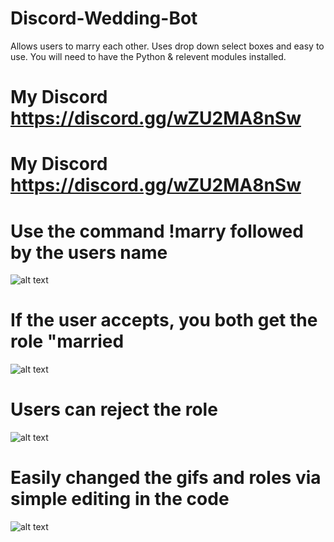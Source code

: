# Discord-Wedding-Bot
Allows users to marry each other. Uses drop down select boxes and easy to use.
You will need to have the Python & relevent modules installed.

# My Discord https://discord.gg/wZU2MA8nSw


# My Discord https://discord.gg/wZU2MA8nSw

# Use the command !marry followed by the users name
![alt text](https://i.imgur.com/p5Spr4U.png)

# If the user accepts, you both get the role "married
![alt text](https://i.imgur.com/L89D26l.png)

# Users can reject the role
![alt text](https://i.imgur.com/ZnybNA9.png)

# Easily changed the gifs and roles via simple editing in the code
![alt text](https://i.imgur.com/I5URcjj.png)
